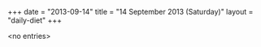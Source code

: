 +++
date = "2013-09-14"
title = "14 September 2013 (Saturday)"
layout = "daily-diet"
+++

<p>&lt;no entries&gt;</p>